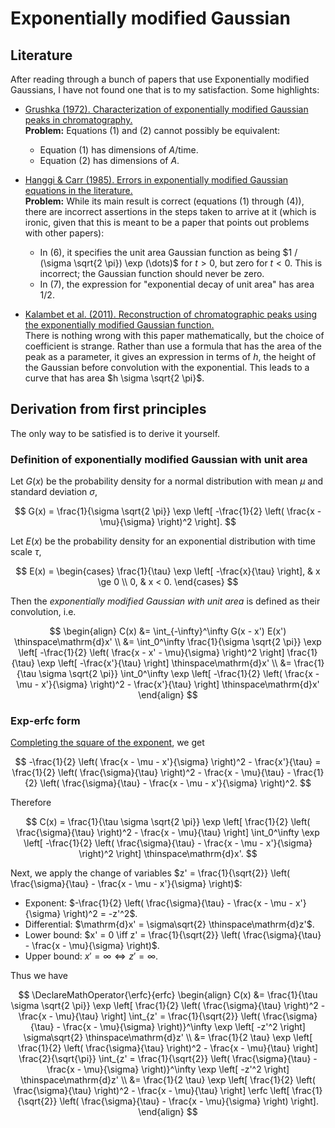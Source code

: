 # Exponentially modified Gaussian


## Literature

After reading through a bunch of papers that use Exponentially modified Gaussians,
I have not found one that is to my satisfaction.
Some highlights:

- [Grushka (1972). Characterization of exponentially modified Gaussian peaks in chromatography.] <br>
  **Problem:** Equations (1) and (2) cannot possibly be equivalent:
  - Equation (1) has dimensions of $A / \mathsf{time}$.
  - Equation (2) has dimensions of $A$.

- [Hanggi & Carr (1985). Errors in exponentially modified Gaussian equations in the literature.] <br>
  **Problem:**
  While its main result is correct (equations (1) through (4)),
  there are incorrect assertions in the steps taken to arrive at it
  (which is ironic, given that this is meant to be a paper that points out problems with other papers):
  - In (6), it specifies the unit area Gaussian function as being
    $1 / (\sigma \sqrt{2 \pi}) \exp (\dots)$ for $t > 0$, but zero for $t < 0$.
    This is incorrect; the Gaussian function should never be zero.
  - In (7), the expression for "exponential decay of unit area" has area $1/2$.

- [Kalambet et al. (2011). Reconstruction of chromatographic peaks using the exponentially modified Gaussian function.] <br>
  There is nothing wrong with this paper mathematically, but the choice of coefficient is strange.
  Rather than use a formula that has the area of the peak as a parameter,
  it gives an expression in terms of $h$, the height of the Gaussian before convolution with the exponential.
  This leads to a curve that has area $h \sigma \sqrt{2 \pi}$.

[Grushka (1972). Characterization of exponentially modified Gaussian peaks in chromatography.]:
  https://doi.org/10.1021/ac60319a011
[Hanggi & Carr (1985). Errors in exponentially modified Gaussian equations in the literature.]:
  https://doi.org/10.1021/ac00289a051
[Kalambet et al. (2011). Reconstruction of chromatographic peaks using the exponentially modified Gaussian function.]:
  https://doi.org/10.1002/cem.1343


## Derivation from first principles

The only way to be satisfied is to derive it yourself.

### Definition of exponentially modified Gaussian with unit area

Let $G(x)$ be the probability density for a normal distribution
with mean $\mu$
and standard deviation $\sigma$,

$$
  G(x) =
    \frac{1}{\sigma \sqrt{2 \pi}}
    \exp \left[
      -\frac{1}{2}
      \left(
        \frac{x - \mu}{\sigma}
      \right)^2
    \right].
$$

Let $E(x)$ be the probability density for an exponential distribution
with time scale $\tau$,

$$
  E(x) =
    \begin{cases}
      \frac{1}{\tau} \exp \left[ -\frac{x}{\tau} \right], & x \ge 0 \\
      0, & x < 0.
    \end{cases}
$$

Then the <i>exponentially modified Gaussian with unit area</i>
is defined as their convolution, i.e.

$$
\begin{align}
C(x)
  &= \int_{-\infty}^\infty G(x - x') E(x') \thinspace\mathrm{d}x' \\
  &=
    \int_0^\infty
      \frac{1}{\sigma \sqrt{2 \pi}}
      \exp \left[
        -\frac{1}{2}
        \left(
          \frac{x - x' - \mu}{\sigma}
        \right)^2
      \right]
      \frac{1}{\tau} \exp \left[ -\frac{x'}{\tau} \right]
    \thinspace\mathrm{d}x' \\
  &=
    \frac{1}{\tau \sigma \sqrt{2 \pi}}
    \int_0^\infty
      \exp \left[
        -\frac{1}{2}
        \left(
          \frac{x - \mu - x'}{\sigma}
        \right)^2
          -
        \frac{x'}{\tau}
      \right]
    \thinspace\mathrm{d}x'
\end{align}
$$

### Exp-erfc form

[Completing the square of the exponent], we get

$$
  -\frac{1}{2}
  \left(
    \frac{x - \mu - x'}{\sigma}
  \right)^2
    -
  \frac{x'}{\tau}
    =
  \frac{1}{2} \left( \frac{\sigma}{\tau} \right)^2
    - \frac{x - \mu}{\tau}
    - \frac{1}{2}
      \left(
        \frac{\sigma}{\tau} - \frac{x - \mu - x'}{\sigma}
      \right)^2.
$$

Therefore

$$
  C(x) =
    \frac{1}{\tau \sigma \sqrt{2 \pi}}
    \exp \left[
      \frac{1}{2} \left( \frac{\sigma}{\tau} \right)^2
      - \frac{x - \mu}{\tau}
    \right]
    \int_0^\infty
      \exp \left[
        -\frac{1}{2}
        \left(
          \frac{\sigma}{\tau} - \frac{x - \mu - x'}{\sigma}
        \right)^2
      \right]
    \thinspace\mathrm{d}x'.
$$

Next, we apply the change of variables
$z' = \frac{1}{\sqrt{2}} \left( \frac{\sigma}{\tau} - \frac{x - \mu - x'}{\sigma} \right)$:

- Exponent: $-\frac{1}{2} \left( \frac{\sigma}{\tau} - \frac{x - \mu - x'}{\sigma} \right)^2 = -z'^2$.
- Differential: $\mathrm{d}x' = \sigma\sqrt{2} \thinspace\mathrm{d}z'$.
- Lower bound: $x' = 0 \iff z' = \frac{1}{\sqrt{2}} \left( \frac{\sigma}{\tau} - \frac{x - \mu}{\sigma} \right)$.
- Upper bound: $x' = \infty \iff z' = \infty$.

Thus we have

$$
\DeclareMathOperator{\erfc}{erfc}
\begin{align}
  C(x)
  &=
    \frac{1}{\tau \sigma \sqrt{2 \pi}}
    \exp \left[
      \frac{1}{2} \left( \frac{\sigma}{\tau} \right)^2
      - \frac{x - \mu}{\tau}
    \right]
    \int_{z' = \frac{1}{\sqrt{2}} \left( \frac{\sigma}{\tau} - \frac{x - \mu}{\sigma} \right)}^\infty
      \exp \left[ -z'^2 \right]
    \sigma\sqrt{2} \thinspace\mathrm{d}z' \\
  &=
    \frac{1}{2 \tau}
    \exp \left[
      \frac{1}{2} \left( \frac{\sigma}{\tau} \right)^2
      - \frac{x - \mu}{\tau}
    \right]
    \frac{2}{\sqrt{\pi}}
    \int_{z' = \frac{1}{\sqrt{2}} \left( \frac{\sigma}{\tau} - \frac{x - \mu}{\sigma} \right)}^\infty
      \exp \left[ -z'^2 \right]
    \thinspace\mathrm{d}z' \\
  &=
    \frac{1}{2 \tau}
    \exp \left[
      \frac{1}{2} \left( \frac{\sigma}{\tau} \right)^2
      - \frac{x - \mu}{\tau}
    \right]
    \erfc \left[
      \frac{1}{\sqrt{2}} \left( \frac{\sigma}{\tau} - \frac{x - \mu}{\sigma} \right)
    \right].
\end{align}
$$

[Completing the square of the exponent]:
  https://tio.run/##y00syUjNTSzJTE78/z@1oiA/LzWvxCk1Lb8oVcFWQddQ30hBQ6NCQVchtxRIVAQUZeamairoKxRnpucmasYZwQX1SxJLrblgJjimlaQWAQ0A6werBclD1EON0wSJAFmoShDyCOv0YZZZ/wcK5JUoOCi4lebkBGfmFuRkplVGozvbVgHFGbHW/wE
  "Wolfram Language (Mathematica) – Try It Online"
